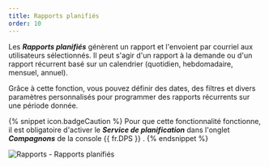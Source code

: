 ```yaml
---
title: Rapports planifiés
order: 10
---
```

Les ***Rapports planifiés*** génèrent un rapport et l&apos;envoient par courriel aux utilisateurs sélectionnés. Il peut s&apos;agir d&apos;un rapport à la demande ou d&apos;un rapport récurrent basé sur un calendrier (quotidien, hebdomadaire, mensuel, annuel).  

Grâce à cette fonction, vous pouvez définir des dates, des filtres et divers paramètres personnalisés pour programmer des rapports récurrents sur une période donnée.  

{% snippet icon.badgeCaution %} 
Pour que cette fonctionnalité fonctionne, il est obligatoire d&apos;activer le ***Service de planification*** dans l&apos;onglet ***Compagnons*** de la console {{ fr.DPS }} . 
{% endsnippet %}
 
![Rapports - Rapports planifiés](/img/fr/server/ServerOp4079.png) 
